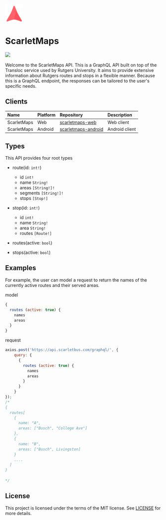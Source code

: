 <img src="documentation/logo.svg" height="60" />

# ScarletMaps
<p>
  <a href="/LICENSE"><img src="https://img.shields.io/badge/License-MIT-blue.svg"></a>
  </p>
Welcome to the ScarletMaps API. This is a GraphQL API built on top of the Transloc service used by Rutgers University. It aims to provide extensive information about Rutgers routes and stops in a flexible manner. Because this is a GraphQL endpoint, the responses can be tailored to the user's specific needs.

## Clients
| Name | Platform | Repository | Description | 
| :--- | :------- | :--------- | :---------- | 
| ScarletMaps | Web | [scarletmaps-web](https://github.com/adam-piziak/scarletmaps-web) | Web client |
| ScarletMaps | Android | [scarletmaps-android](https://github.com/adam-piziak/scarletmaps-android) | Android client |
## Types
This API provides four root types

- route(id: `int!`)
  - id `int!`
  - name `String!`
  - areas `[String!]!`
  - segments `[String!]!`
  - stops `[Stop!]`

- stop(id: `int!`)
  - id `int!`
  - name `String!`
  - area `String!`
  - routes `[Route!]`

- routes(active: `bool`)
- stops(active: `bool`)
## Examples
For example, the user can model a request to return the names of the currently active routes and their served areas.

model
```js
{
  routes (active: true) {
    names
    areas
  }
}
```

request
```js
axios.post('https://api.scarletbus.com/graphql/', {
    query: {
      {
        routes (active: true) {
          names
          areas
        }
      }
    }
});
/*
{
  routes[
    {
      name: "A",
      areas: ["Busch", "College Ave"]
    },
    {
      name: "B",
      areas: ["Busch", Livingston]
    }
    ....
  ]
}

*/
```

## License
This project is licensed under the terms of the MIT license. See [LICENSE](https://github.com/adam-piziak/scarletbus/blob/master/LICENSE) for more details.
